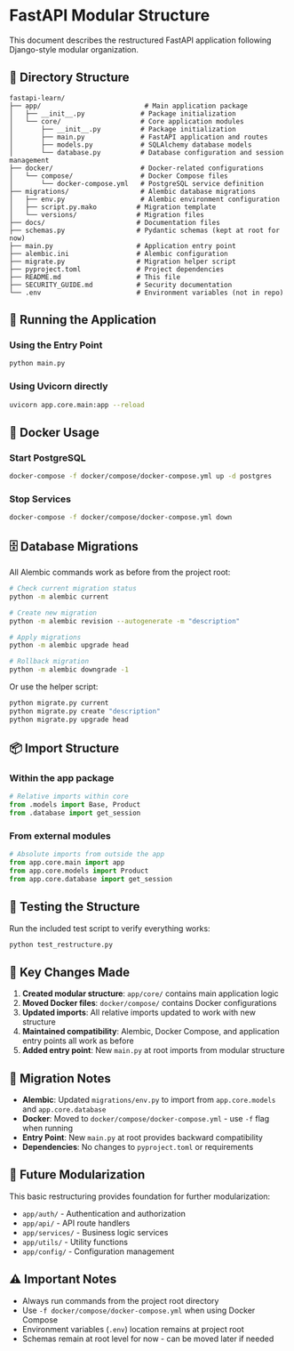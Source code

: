 # FastAPI Modular Structure

This document describes the restructured FastAPI application following Django-style modular organization.

## 📁 Directory Structure

```
fastapi-learn/
├── app/                          # Main application package
│   ├── __init__.py              # Package initialization
│   └── core/                    # Core application modules
│       ├── __init__.py          # Package initialization
│       ├── main.py              # FastAPI application and routes
│       ├── models.py            # SQLAlchemy database models
│       └── database.py          # Database configuration and session management
├── docker/                      # Docker-related configurations
│   └── compose/                 # Docker Compose files
│       └── docker-compose.yml   # PostgreSQL service definition
├── migrations/                  # Alembic database migrations
│   ├── env.py                   # Alembic environment configuration
│   ├── script.py.mako          # Migration template
│   └── versions/               # Migration files
├── docs/                       # Documentation files
├── schemas.py                  # Pydantic schemas (kept at root for now)
├── main.py                     # Application entry point
├── alembic.ini                 # Alembic configuration
├── migrate.py                  # Migration helper script
├── pyproject.toml              # Project dependencies
├── README.md                   # This file
├── SECURITY_GUIDE.md           # Security documentation
└── .env                        # Environment variables (not in repo)
```

## 🚀 Running the Application

### Using the Entry Point
```bash
python main.py
```

### Using Uvicorn directly
```bash
uvicorn app.core.main:app --reload
```

## 🐳 Docker Usage

### Start PostgreSQL
```bash
docker-compose -f docker/compose/docker-compose.yml up -d postgres
```

### Stop Services
```bash
docker-compose -f docker/compose/docker-compose.yml down
```

## 🗄️ Database Migrations

All Alembic commands work as before from the project root:

```bash
# Check current migration status
python -m alembic current

# Create new migration
python -m alembic revision --autogenerate -m "description"

# Apply migrations
python -m alembic upgrade head

# Rollback migration
python -m alembic downgrade -1
```

Or use the helper script:
```bash
python migrate.py current
python migrate.py create "description"
python migrate.py upgrade head
```

## 📦 Import Structure

### Within the app package
```python
# Relative imports within core
from .models import Base, Product
from .database import get_session
```

### From external modules
```python
# Absolute imports from outside the app
from app.core.main import app
from app.core.models import Product
from app.core.database import get_session
```

## 🧪 Testing the Structure

Run the included test script to verify everything works:
```bash
python test_restructure.py
```

## 📝 Key Changes Made

1. **Created modular structure**: `app/core/` contains main application logic
2. **Moved Docker files**: `docker/compose/` contains Docker configurations  
3. **Updated imports**: All relative imports updated to work with new structure
4. **Maintained compatibility**: Alembic, Docker Compose, and application entry points all work as before
5. **Added entry point**: New `main.py` at root imports from modular structure

## 🔄 Migration Notes

- **Alembic**: Updated `migrations/env.py` to import from `app.core.models` and `app.core.database`
- **Docker**: Moved to `docker/compose/docker-compose.yml` - use `-f` flag when running
- **Entry Point**: New `main.py` at root provides backward compatibility
- **Dependencies**: No changes to `pyproject.toml` or requirements

## 🎯 Future Modularization

This basic restructuring provides foundation for further modularization:

- `app/auth/` - Authentication and authorization
- `app/api/` - API route handlers
- `app/services/` - Business logic services
- `app/utils/` - Utility functions
- `app/config/` - Configuration management

## ⚠️ Important Notes

- Always run commands from the project root directory
- Use `-f docker/compose/docker-compose.yml` when using Docker Compose
- Environment variables (`.env`) location remains at project root
- Schemas remain at root level for now - can be moved later if needed
